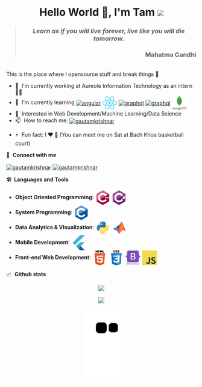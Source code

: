 <h1 align="center">
    Hello World 👋, I'm Tam 
    <img src="https://github.githubassets.com/images/mona-whisper.gif" height="35">
</h1>

<blockquote>
    <h3 align="center"><i> Learn as if you will live forever, live like you will die tomorrow. </i></h3>
    <h3 align="right">Mahatma Gandhi</h3>
</blockquote>

<br>
This is the place where I opensource stuff and break things 🤣

- 🔭 &nbsp;I’m currently working at Aureole Information Technology as an intern 👨‍💻
- 🌱 &nbsp;I’m currently learning
  <a href="https://angular.io" target="_blank"> <img align="center" src="https://angular.io/assets/images/logos/angular/angular.svg" alt="angular" width="40" height="40"/></a>
  <a href="https://reactnative.dev" target="_blank"> <img align="center" src="https://raw.githubusercontent.com/devicons/devicon/master/icons/react/react-original.svg" alt="angular" width="40" height="40"/></a>
  <a href="https://nestjs.com" target="_blank"> <img align="center" src="https://www.vectorlogo.zone/logos/nestjs/nestjs-icon.svg" alt="graphql" width="40" height="40"/></a>
  <a href="https://graphql.org" target="_blank"> <img align="center" src="https://www.vectorlogo.zone/logos/graphql/graphql-icon.svg" alt="graphql" width="40" height="40"/></a>
  <a href="https://www.mongodb.com/" target="_blank"> <img align="center" src="https://raw.githubusercontent.com/devicons/devicon/master/icons/mongodb/mongodb-original-wordmark.svg" alt="mongodb" width="40" height="40"/></a>
- 💬 &nbsp;Interested in Web Development/Machine Learning/Data Science
- 📫 &nbsp;How to reach me: <a href="https://minhtam27022001@gmail.com" target="blank"><img align="center" src="https://www.vectorlogo.zone/logos/gmail/gmail-icon.svg" alt="gautamkrishnar" height="30" width="40"/></a>
<!-- - 👨‍💻 &nbsp;Read more about my projects at [gautamkrishnar.com](https://www.gautamkrishnar.com/#portfolio) -->
- ⚡ &nbsp;Fun fact: I ❤️ 🏀 (You can meet me on Sat at Bach Khoa basketball court)

🔗 &nbsp;**Connect with me**

<p align="left">
<a href="https://www.facebook.com/anhtam.272" target="blank"><img align="center" src="https://raw.githubusercontent.com/rahuldkjain/github-profile-readme-generator/master/src/images/icons/Social/facebook.svg" alt="gautamkrishnar" height="30" width="40"/></a>
<a href="https://www.instagram.com/minhtam2702" target="blank"><img align="center" src="https://raw.githubusercontent.com/rahuldkjain/github-profile-readme-generator/master/src/images/icons/Social/instagram.svg" alt="gautamkrishnar" height="30" width="40"/></a>

<b>🛠️&nbsp;&nbsp;Languages&nbsp;and&nbsp;Tools</b>
<ul>
    <li>
        <b>Object Oriented Programming</b>: 
        <a href="https://www.w3schools.com/cpp/" target="_blank"> <img align="center" src="https://raw.githubusercontent.com/devicons/devicon/master/icons/cplusplus/cplusplus-original.svg" alt="cplusplus" width="40" height="40"/></a>
        <a href="https://www.w3schools.com/cs/" target="_blank"> <img align="center" src="https://raw.githubusercontent.com/devicons/devicon/master/icons/csharp/csharp-original.svg" alt="cplusplus" width="40" height="40"/></a>
    </li>
    <li>
        <b>System Programming</b>: 
        <a href="https://www.cprogramming.com/" target="_blank"> <img align="center" src="https://raw.githubusercontent.com/devicons/devicon/master/icons/c/c-original.svg" alt="c" width="40" height="40"/></a>
    </li>
    <li>
        <b>Data Analytics & Visualization</b>: 
        <a href="https://www.python.org" target="_blank"> <img align="center" src="https://raw.githubusercontent.com/devicons/devicon/master/icons/python/python-original.svg" alt="python" width="40" height="40"/></a>
        <a href="https://www.mathworks.com" target="_blank"> <img align="center" src="https://raw.githubusercontent.com/devicons/devicon/master/icons/matlab/matlab-original.svg" alt="python" width="40" height="40"/></a>
    </li>
    <li>
        <b>Mobile Development</b>: 
        <a href="https://www.flutter.dev/" target="_blank"> <img align="center" src="https://raw.githubusercontent.com/devicons/devicon/master/icons/flutter/flutter-original.svg" alt="c" width="40" height="40"/></a>
    </li>
    <li>
        <b>Front-end Web Development</b>: 
        <a href="https://www.w3schools.com/html/" target="_blank"> <img align="center" src="https://raw.githubusercontent.com/devicons/devicon/master/icons/html5/html5-original-wordmark.svg" alt="html5" width="40" height="40"/></a>
        <a href="https://www.w3schools.com/css/" target="_blank"> <img align="center" src="https://raw.githubusercontent.com/devicons/devicon/master/icons/css3/css3-original-wordmark.svg" alt="css3" width="40" height="40"/></a>
        <a href="https://getbootstrap.com" target="_blank"> <img align="center" src="https://raw.githubusercontent.com/devicons/devicon/master/icons/bootstrap/bootstrap-plain-wordmark.svg" alt="bootstrap" width="40" height="40"/></a>
        <a href="https://www.w3schools.com/js/" target="_blank"> <img align="center" src="https://raw.githubusercontent.com/devicons/devicon/master/icons/javascript/javascript-original.svg" alt="bootstrap" width="40" height="40"/></a>
    </li>
</ul>

📈 &nbsp;**Github stats**

<div align="center">

[![](https://github-readme-stats.vercel.app/api?username=gianghogovap&show_icons=true&theme=tokyonight&hide_border=true&locale=en)](https://github.com/GiangHoGoVap)

[![](https://github-readme-streak-stats.herokuapp.com/?user=gianghogovap&theme=material-palenight)](https://github.com/GiangHoGoVap)

</div>

<p align="center">
    <img src="https://github.com/gianghogovap/gianghogovap/blob/output/github-contribution-grid-snake.svg"/>
</p>
